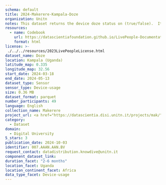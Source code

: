 ```yaml
---
schema: default
title: 2024-Makerere-Kampala-Doze
organization: Unitn
notes: This dataset returns the device doze status on (true/false).  It is part of the Makerere data collection, which contains data about the everyday life activities of students coming from Makerere University located in Uganda. The data were collected via questionnaires, data coming from 30 smartphone sensors associated to thousand self-reported annotations over a period of 8 weeks.
resources:
  - name: Codebook
    url: https://datascientiafoundation.github.io/LivePeople-Documentation/codebooks/2024-MAK-Kampala-doze.html
    format: html
license: >-
 ./../../resources/2023LivePeopleLicense.html
dataset_name: Doze
location: Kampala (Uganda)
latitude_map: 0.335
longitude_map: 32.56
start_date: 2024-03-18
end_date: 2024-05-13
dataset_type: Sensor
sensor_type: Device-usage
size: 0.36 MB
dataset_format: parquet
number_participants: 49
language: English
collection_name: Makerere
project_url: <a href="https://datascientia.disi.unitn.it/projects/mak/">https://datascientia.disi.unitn.it/projects/mak/</a>
category: 
  - Dataset
domain: 
  - Digital University
5_stars: 3
publication_date: 2024-10-03
identifier: 007.AAAN.AAN.BV
request_contact: datadistribution.knowdive@unitn.it
component_dataset_link: 
duration_facet: "2-6 months"
location_facet: Uganda
location_continent_facet: Africa
data_type_facet: Device-usage
---
```

